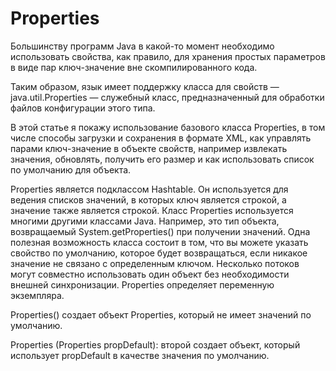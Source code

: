 # Properties

Большинству программ Java в какой-то момент необходимо использовать свойства, как правило, для хранения простых параметров в виде пар ключ-значение вне скомпилированного кода.

Таким образом, язык имеет поддержку класса для свойств — java.util.Properties — служебный класс, предназначенный для обработки файлов конфигурации этого типа.

В этой статье я покажу использование базового класса Properties, в том числе способы загрузки и сохранения в формате XML, как управлять парами ключ-значение в объекте свойств, например извлекать значения, обновлять, получить его размер и как использовать список по умолчанию для объекта.

Properties является подклассом Hashtable. Он используется для ведения списков значений, в которых ключ является строкой, а значение также является строкой.
Класс Properties используется многими другими классами Java. Например, это тип объекта, возвращаемый System.getProperties() при получении значений.
Одна полезная возможность класса состоит в том, что вы можете указать свойство по умолчанию, которое будет возвращаться, если никакое значение не связано с определенным ключом.
Несколько потоков могут совместно использовать один объект без необходимости внешней синхронизации.
Properties определяет переменную экземпляра.

Properties() создает объект Properties, который не имеет значений по умолчанию.

Properties (Properties propDefault): второй создает объект, который использует propDefault в качестве значения по умолчанию.
